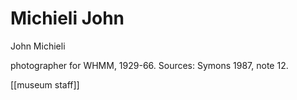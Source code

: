 



# Michieli John


John Michieli

photographer for WHMM, 1929-66. 
Sources: Symons 1987, note 12.


[[museum staff]]
